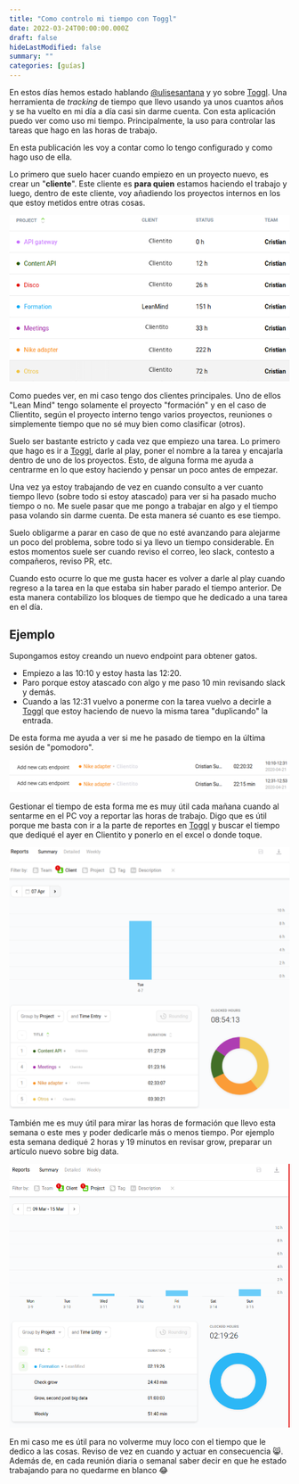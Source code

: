 ```yaml
---
title: "Como controlo mi tiempo con Toggl"
date: 2022-03-24T00:00:00.000Z
draft: false
hideLastModified: false
summary: ""
categories: [guías]
---
```


En estos días hemos estado hablando [@ulisesantana][ulisesantana] y yo sobre [Toggl]. Una herramienta de *tracking* de tiempo que llevo usando ya unos cuantos años y se ha vuelto en mi día a día casi sin darme cuenta. Con esta aplicación puedo ver como uso mi tiempo. Principalmente, la uso para controlar las tareas que hago en las horas de trabajo.

En esta publicación les voy a contar como lo tengo configurado y como hago uso de ella.

Lo primero que suelo hacer cuando empiezo en un proyecto nuevo, es crear un "__cliente__". Este cliente es __para quien__ estamos haciendo el trabajo y luego, dentro de este cliente, voy añadiendo los proyectos internos en los que estoy metidos entre otras cosas.

![resumen de proyectos](img.png)

Como puedes ver, en mi caso tengo dos clientes principales. Uno de ellos "Lean Mind" tengo solamente el proyecto "formación" y en el caso de Clientito, según el proyecto interno tengo varios proyectos, reuniones o simplemente tiempo que no sé muy bien como clasificar (otros).

Suelo ser bastante estricto y cada vez que empiezo una tarea. Lo primero que hago es ir a [Toggl], darle al play, poner el nombre a la tarea y encajarla dentro de uno de los proyectos. Esto, de alguna forma me ayuda a centrarme en lo que estoy haciendo y pensar un poco antes de empezar.

Una vez ya estoy trabajando de vez en cuando consulto a ver cuanto tiempo llevo (sobre todo si estoy atascado) para ver si ha pasado mucho tiempo o no. Me suele pasar que me pongo a trabajar en algo y el tiempo pasa volando sin darme cuenta. De esta manera sé cuanto es ese tiempo.

Suelo obligarme a parar en caso de que no esté avanzando para alejarme un poco del problema, sobre todo si ya llevo un tiempo considerable. En estos momentos suele ser cuando reviso el correo, leo slack, contesto a compañeros, reviso PR, etc.

Cuando esto ocurre lo que me gusta hacer es volver a darle al play cuando regreso a la tarea en la que estaba sin haber parado el tiempo anterior. De esta manera contabilizo los bloques de tiempo que he dedicado a una tarea en el día.

## Ejemplo

Supongamos estoy creando un nuevo endpoint para obtener gatos. 

- Empiezo a las 10:10 y estoy hasta las 12:20. 
- Paro porque estoy atascado con algo y me paso 10 min revisando slack y demás.
- Cuando a las 12:31 vuelvo a ponerme con la tarea vuelvo a decirle a [Toggl] que estoy haciendo de nuevo la misma tarea "duplicando" la entrada.

De esta forma me ayuda a ver si me he pasado de tiempo en la última sesión de "pomodoro".

![horas dedicadas en una tarea concreta](img_1.png)

Gestionar el tiempo de esta forma me es muy útil cada mañana cuando al sentarme en el PC voy a reportar las horas de trabajo. Digo que es útil porque me basta con ir a la parte de reportes en [Toggl] y buscar el tiempo que dediqué el ayer en Clientito y ponerlo en el excel o donde toque.

![resumen diario de horas dedicadas](img_2.png)

También me es muy útil para mirar las horas de formación que llevo esta semana o este mes y poder dedicarle más o menos tiempo. Por ejemplo esta semana dediqué 2 horas y 19 minutos en revisar grow, preparar un artículo nuevo sobre big data.

![resumen semanal de un proyecto concreto](img_3.png)

En mi caso me es útil para no volverme muy loco con el tiempo que le dedico a las cosas. Reviso de vez en cuando y actuar en consecuencia 😸. Además de, en cada reunión diaria o semanal saber decir en que he estado trabajando para no quedarme en blanco 😂

[Toggl]: https://toggl.com/
[ulisesantana]: https://twitter.com/ulisesantana

